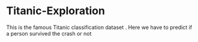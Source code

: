 # Titanic-Exploration
This is the famous Titanic classification dataset  . Here we have to predict if a person survived the crash or not
